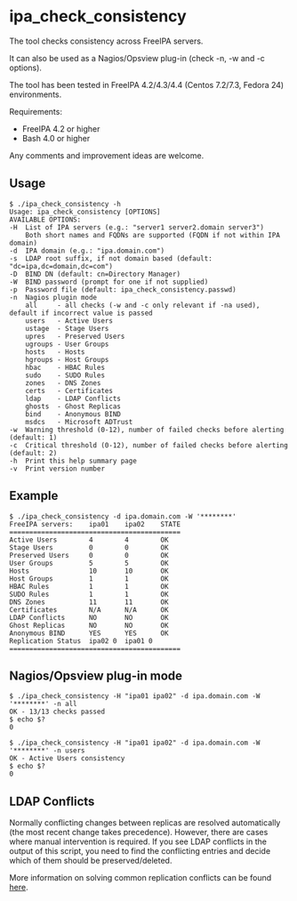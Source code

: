 # ipa_check_consistency
The tool checks consistency across FreeIPA servers.

It can also be used as a Nagios/Opsview plug-in (check -n, -w and -c  options).

The tool has been tested in FreeIPA 4.2/4.3/4.4 (Centos 7.2/7.3, Fedora 24) environments.

Requirements:
* FreeIPA 4.2 or higher
* Bash 4.0 or higher

Any comments and improvement ideas are welcome.

## Usage
```
$ ./ipa_check_consistency -h
Usage: ipa_check_consistency [OPTIONS]
AVAILABLE OPTIONS:
-H  List of IPA servers (e.g.: "server1 server2.domain server3")
    Both short names and FQDNs are supported (FQDN if not within IPA domain)
-d  IPA domain (e.g.: "ipa.domain.com")
-s  LDAP root suffix, if not domain based (default: "dc=ipa,dc=domain,dc=com")
-D  BIND DN (default: cn=Directory Manager)
-W  BIND password (prompt for one if not supplied)
-p  Password file (default: ipa_check_consistency.passwd)
-n  Nagios plugin mode
    all     - all checks (-w and -c only relevant if -na used), default if incorrect value is passed
    users   - Active Users
    ustage  - Stage Users
    upres   - Preserved Users
    ugroups - User Groups
    hosts   - Hosts
    hgroups - Host Groups
    hbac    - HBAC Rules
    sudo    - SUDO Rules
    zones   - DNS Zones
    certs   - Certificates
    ldap    - LDAP Conflicts
    ghosts  - Ghost Replicas
    bind    - Anonymous BIND
    msdcs   - Microsoft ADTrust
-w  Warning threshold (0-12), number of failed checks before alerting (default: 1)
-c  Critical threshold (0-12), number of failed checks before alerting (default: 2)
-h  Print this help summary page
-v  Print version number
```

## Example
```
$ ./ipa_check_consistency -d ipa.domain.com -W '********'
FreeIPA servers:    ipa01    ipa02    STATE
===========================================
Active Users        4        4        OK
Stage Users         0        0        OK
Preserved Users     0        0        OK
User Groups         5        5        OK
Hosts               10       10       OK
Host Groups         1        1        OK
HBAC Rules          1        1        OK
SUDO Rules          1        1        OK
DNS Zones           11       11       OK
Certificates        N/A      N/A      OK
LDAP Conflicts      NO       NO       OK
Ghost Replicas      NO       NO       OK
Anonymous BIND      YES      YES      OK
Replication Status  ipa02 0  ipa01 0
===========================================
```

## Nagios/Opsview plug-in mode
```
$ ./ipa_check_consistency -H "ipa01 ipa02" -d ipa.domain.com -W '********' -n all
OK - 13/13 checks passed
$ echo $?
0
```
```
$ ./ipa_check_consistency -H "ipa01 ipa02" -d ipa.domain.com -W '********' -n users
OK - Active Users consistency
$ echo $?
0
```

## LDAP Conflicts
Normally conflicting changes between replicas are resolved automatically (the most recent change takes precedence).
However, there are cases where manual intervention is required. If you see LDAP conflicts in the output of this script,
you need to find the conflicting entries and decide which of them should be preserved/deleted.

More information on solving common replication conflicts can be found [here](https://access.redhat.com/documentation/en-us/red_hat_directory_server/10/html/administration_guide/managing_replication-solving_common_replication_conflicts).
